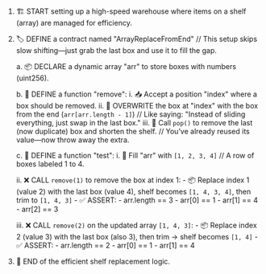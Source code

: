 1. 🏗️ START setting up a high-speed warehouse where items on a shelf (array) are managed for efficiency.

2. 🏷️ DEFINE a contract named "ArrayReplaceFromEnd"
   // This setup skips slow shifting—just grab the last box and use it to fill the gap.

   a. 📦 DECLARE a dynamic array "arr" to store boxes with numbers (uint256).

   b. 🧠 DEFINE a function "remove":
   i. 📥 Accept a position "index" where a box should be removed.
   ii. 🔁 OVERWRITE the box at "index" with the box from the end (`arr[arr.length - 1]`)
   // Like saying: "Instead of sliding everything, just swap in the last box."
   iii. 🧹 Call `pop()` to remove the last (now duplicate) box and shorten the shelf.
   // You’ve already reused its value—now throw away the extra.

   c. 🧪 DEFINE a function "test":
   i. 🧰 Fill "arr" with `[1, 2, 3, 4]`
   // A row of boxes labeled 1 to 4.

   ii. ❌ CALL `remove(1)` to remove the box at index 1: - 📦 Replace index 1 (value 2) with the last box (value 4), shelf becomes `[1, 4, 3, 4]`, then trim to `[1, 4, 3]` - ✅ ASSERT: - arr.length == 3 - arr[0] == 1 - arr[1] == 4 - arr[2] == 3

   iii. ❌ CALL `remove(2)` on the updated array `[1, 4, 3]`: - 📦 Replace index 2 (value 3) with the last box (also 3), then trim → shelf becomes `[1, 4]` - ✅ ASSERT: - arr.length == 2 - arr[0] == 1 - arr[1] == 4

3. 🏁 END of the efficient shelf replacement logic.

